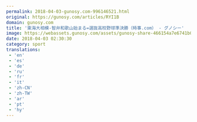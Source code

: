 ```yaml
---
permalink: 2018-04-03-gunosy.com-996146521.html
original: https://gunosy.com/articles/RYI1B
domain: gunosy.com
title: '東海大相模-智弁和歌山始まる=選抜高校野球準決勝（時事.com） - グノシー'
image: https://webassets.gunosy.com/assets/gunosy-share-466154a7e6741b0dbc8895ceff97e34818892a0e7dbc05d641d2606f8820dd35.jpg
date: 2018-04-03 02:30:30
category: sport
translations: 
 - 'en'
 - 'es'
 - 'de'
 - 'ru'
 - 'fr'
 - 'it'
 - 'zh-CN'
 - 'zh-TW'
 - 'ar'
 - 'pt'
 - 'hy'
---
```


